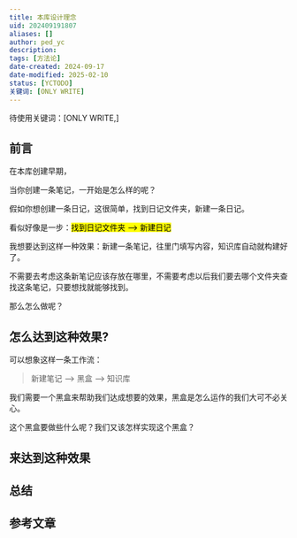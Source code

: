 ```yaml
---
title: 本库设计理念
uid: 202409191807
aliases: []
author: ped_yc
description: 
tags: [方法论]
date-created: 2024-09-17
date-modified: 2025-02-10
status: [YCTODO]
关键词: [ONLY WRITE]
---
```


待使用关键词：[ONLY WRITE,]

## 前言

在本库创建早期，

当你创建一条笔记，一开始是怎么样的呢？

假如你想创建一条日记，这很简单，找到日记文件夹，新建一条日记。

看似好像是一步：<mark class="hltr-red">找到日记文件夹 --> 新建日记</mark>

我想要达到这样一种效果：新建一条笔记，往里门填写内容，知识库自动就构建好了。

不需要去考虑这条新笔记应该存放在哪里，不需要考虑以后我们要去哪个文件夹查找这条笔记，只要想找就能够找到。

那么怎么做呢？

## 怎么达到这种效果?

可以想象这样一条工作流：

> 新建笔记 --> 黑盒 --> 知识库

我们需要一个黑盒来帮助我们达成想要的效果，黑盒是怎么运作的我们大可不必关心。

这个黑盒要做些什么呢？我们又该怎样实现这个黑盒？

## 来达到这种效果

## 总结

## 参考文章
